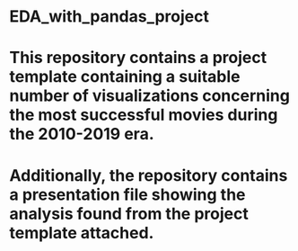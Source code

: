 # EDA_with_pandas_project

# This repository contains a project template containing a suitable number of visualizations concerning the most successful movies during the 2010-2019 era.
# Additionally, the repository contains a presentation file showing the analysis found from the project template attached.
